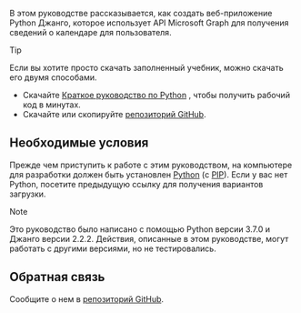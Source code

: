 <!-- markdownlint-disable MD002 MD041 -->

В этом руководстве рассказывается, как создать веб-приложение Python Джанго, которое использует API Microsoft Graph для получения сведений о календаре для пользователя.

> [!TIP]
> Если вы хотите просто скачать заполненный учебник, можно скачать его двумя способами.
>
> - Скачайте [Краткое руководство по Python](https://developer.microsoft.com/graph/quick-start?platform=option-Python) , чтобы получить рабочий код в минутах.
> - Скачайте или скопируйте [репозиторий GitHub](https://github.com/microsoftgraph/msgraph-training-pythondjangoapp).

## <a name="prerequisites"></a>Необходимые условия

Прежде чем приступить к работе с этим руководством, на компьютере для разработки должен быть установлен [Python](https://www.python.org/) (с [PIP](https://pypi.org/project/pip/)). Если у вас нет Python, посетите предыдущую ссылку для получения вариантов загрузки.

> [!NOTE]
> Это руководство было написано с помощью Python версии 3.7.0 и Джанго версии 2.2.2. Действия, описанные в этом руководстве, могут работать с другими версиями, но не тестировались.

## <a name="feedback"></a>Обратная связь

Сообщите о нем в [репозиторий GitHub](https://github.com/microsoftgraph/msgraph-training-pythondjangoapp).
